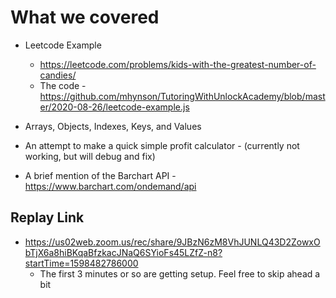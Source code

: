 # What we covered

- Leetcode Example
  - https://leetcode.com/problems/kids-with-the-greatest-number-of-candies/
  - The code - https://github.com/mhynson/TutoringWithUnlockAcademy/blob/master/2020-08-26/leetcode-example.js

- Arrays, Objects, Indexes, Keys, and Values
- An attempt to make a quick simple profit calculator - (currently not working, but will debug and fix)

- A brief mention of the Barchart API - https://www.barchart.com/ondemand/api

## Replay Link
- https://us02web.zoom.us/rec/share/9JBzN6zM8VhJUNLQ43D2ZowxObTjX6a8hiBKqaBfzkacJNaQ6SYioFs45LZfZ-n8?startTime=1598482786000
  - The first 3 minutes or so are getting setup. Feel free to skip ahead a bit